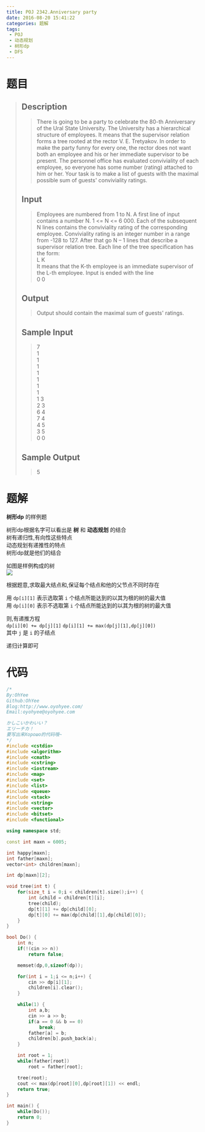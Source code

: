 ```yaml
---
title: POJ 2342.Anniversary party
date: 2016-08-20 15:41:22
categories: 题解
tags: 
 - POJ
 - 动态规划
 - 树形dp
 - DFS
---
```

# 题目
> 
> ## Description  
>> There is going to be a party to celebrate the 80-th Anniversary of the Ural State University. The University has a hierarchical structure of employees. It means that the supervisor relation forms a tree rooted at the rector V. E. Tretyakov. In order to make the party funny for every one, the rector does not want both an employee and his or her immediate supervisor to be present. The personnel office has evaluated conviviality of each employee, so everyone has some number (rating) attached to him or her. Your task is to make a list of guests with the maximal possible sum of guests' conviviality ratings.  
>> <!--more-->  
> 
> ## Input  
>> Employees are numbered from 1 to N. A first line of input contains a number N. 1 &lt;= N &lt;= 6 000. Each of the subsequent N lines contains the conviviality rating of the corresponding employee. Conviviality rating is an integer number in a range from -128 to 127. After that go N – 1 lines that describe a supervisor relation tree. Each line of the tree specification has the form:   
>> L K   
>> It means that the K-th employee is an immediate supervisor of the L-th employee. Input is ended with the line   
>> 0 0   
> 
> ## Output  
>> Output should contain the maximal sum of guests' ratings.  
> 
> ## Sample Input  
>> 7  
>> 1  
>> 1  
>> 1  
>> 1  
>> 1  
>> 1  
>> 1  
>> 1 3  
>> 2 3  
>> 6 4  
>> 7 4  
>> 4 5  
>> 3 5  
>> 0 0  
> 
> ## Sample Output  
>> 5  


# 题解
**树形dp** 的样例题  

树形dp根据名字可以看出是 **树** 和 **动态规划** 的结合  
树有递归性,有向性这些特点  
动态规划有递推性的特点  
树形dp就是他们的结合  

如图是样例构成的树  
![](/post/img/poj2342.png)  

根据题意,求取最大结点和,保证每个结点和他的父节点不同时存在  

用 `dp[i][1]` 表示选取第 `i` 个结点所能达到的以其为根的树的最大值  
用 `dp[i][0]` 表示不选取第 `i` 个结点所能达到的以其为根的树的最大值  

则,有递推方程  
`dp[i][0] += dp[j][1]`
`dp[i][1] += max(dp[j][1],dp[j][0])`  
其中 `j` 是 `i` 的子结点  

递归计算即可  

# 代码
```cpp Anniversary party https://github.com/OhYee/sourcecode/tree/master/ACM 代码备份
/*
By:OhYee
Github:OhYee
Blog:http://www.oyohyee.com/
Email:oyohyee@oyohyee.com

かしこいかわいい？
エリーチカ！
要写出来Хорошо的代码哦~
*/
#include <cstdio>
#include <algorithm>
#include <cmath>
#include <cstring>
#include <iostream>
#include <map>
#include <set>
#include <list>
#include <queue>
#include <stack>
#include <string>
#include <vector>
#include <bitset>
#include <functional>

using namespace std;

const int maxn = 6005;

int happy[maxn];
int father[maxn];
vector<int> children[maxn];

int dp[maxn][2];

void tree(int t) {
    for(size_t i = 0;i < children[t].size();i++) {
        int &child = children[t][i];
        tree(child);
        dp[t][1] += dp[child][0];
        dp[t][0] += max(dp[child][1],dp[child][0]);
    }
}

bool Do() {
    int n;
    if(!(cin >> n))
        return false;

    memset(dp,0,sizeof(dp));

    for(int i = 1;i <= n;i++) {
        cin >> dp[i][1];
        children[i].clear();
    }

    while(1) {
        int a,b;
        cin >> a >> b;
        if(a == 0 && b == 0)
            break;
        father[a] = b;
        children[b].push_back(a);
    }

    int root = 1;
    while(father[root])
        root = father[root];

    tree(root);
    cout << max(dp[root][0],dp[root][1]) << endl;
    return true;
}

int main() {
    while(Do());
    return 0;
}
```
